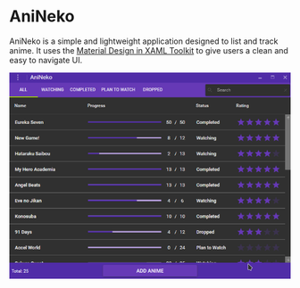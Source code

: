 # AniNeko

AniNeko is a simple and lightweight application designed to list and track anime. It uses the [Material Design in XAML Toolkit](https://github.com/ButchersBoy/MaterialDesignInXamlToolkit "Material Design in XAML Toolkit") to give users a clean and easy to navigate UI.

<p align="center">
  <img src="images/anineko-demo.gif"/>  
</p>
 
